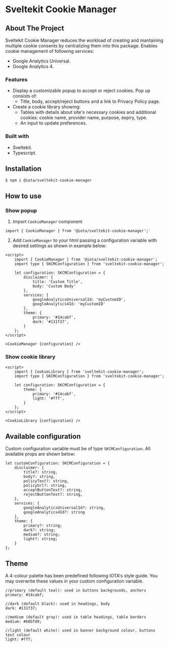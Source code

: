 # Sveltekit Cookie Manager

## About The Project

Sveltekit Cookie Manager reduces the workload of creating and mantaining multiple cookie consents by centralizing them into this package. 
Enables cookie management of following services:
- Google Analytics Universal.
- Google Analytics 4.



### Features
- Display a customizable popup to accept or reject cookies. Pop up consists of: 
    - Title, body, accept/reject buttons and a link to Privacy Policy page.
- Create a cookie library showing: 
    - Tables with details about site's necessary cookies and additional cookies: cookie name, provider name, purpose, expiry, type.
    - An input to update preferences.

### Built with

- Sveltekit.
- Typescript.

## Installation

```
$ npm i @iota/sveltekit-cookie-manager
```

## How to use

### Show popup

1. Import `CookieManager` component 

```
import { CookieManager } from '@iota/sveltekit-cookie-manager';`
```

2. Add `CookieManager` to your html passing a configuration variable with desired settings as shown in example below:


```
<script>
    import { CookieManager } from '@iota/sveltekit-cookie-manager';
	import type { SKCMConfiguration } from 'sveltekit-cookie-manager';

	let configuration: SKCMConfiguration = {
		disclaimer: {
			title: 'Custom Title',
			body: 'Custom Body'
		},
		services: {
			googleAnalyticsUniversalId: 'myCustomID',
			googleAnalytics4Id: 'myCustomID'
		},
		theme: {
			primary: '#14cabf',
			dark: '#131f37',
		}
	};
</script>

<CookieManager {configuration} />
``` 



### Show cookie library

```
<script>
	import { CookieLibrary } from 'sveltekit-cookie-manager';
	import type { SKCMConfiguration } from 'sveltekit-cookie-manager';

	let configuration: SKCMConfiguration = {
		theme: {
			primary: '#14cabf',
			light: '#fff',
		}
	};
</script>

<CookieLibrary {configuration} />
``` 


## Available configuration
Custom configuration variable must be of type `SKCMConfiguration`. All available props are shown below:

```
let customConfiguration: SKCMConfiguration = {
	disclaimer: {
		title?: string,
		body?: string,
		policyText?: string,
		policyUrl?: string,
		acceptButtonText?: string,
		rejectButtonText?: string,
	},
	services: {
		googleAnalyticsUniversalId?: string,
		googleAnalytics4Id?: string
	},
	theme: {
		primary?: string;
		dark?: string;
		medium?: string;
		light?: string;
	}
};
``` 

## Theme
A 4-colour palette has been predefined following IOTA's style guide. You may overwrite these values in your custom configuration variable.

```
//primary (default teal): used in buttons backgrounds, anchors 
primary: #14cabf;

//dark (default black): used in headings, body
dark: #131f37;

//medium (default gray): used in table headings, table borders
medium: #b0bfd9;

//light (default white): used in banner background colour, buttons text colour
light: #fff;
```